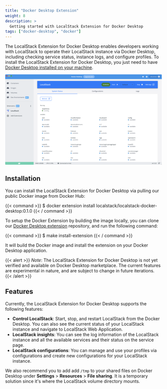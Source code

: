 ```yaml
---
title: "Docker Desktop Extension"
weight: 8
description: >
  Getting started with LocalStack Extension for Docker Desktop
tags: ["docker-desktop", "docker"]
---
```


The LocalStack Extension for Docker Desktop enables developers working with LocalStack to operate their LocalStack instance via Docker Desktop, including checking service status, instance logs, and configure profiles. To install the LocalStack Extension for Docker Desktop, you just need to have [Docker Desktop installed on your machine](https://www.docker.com/products/docker-desktop).

<img src="localstack-docker-extension.png" alt="LocalStack Extension for Docker Desktop" title="LocalStack Extension for Docker Desktop" width="800" />

## Installation

You can install the LocalStack Extension for Docker Desktop via pulling our public Docker image from Docker Hub:

{{< command >}}
$ docker extension install localstack/localstack-docker-desktop:0.1.0
{{< / command >}}

To setup the Docker Extension by building the image locally, you can clone our [Docker Desktop extension](https://github.com/localstack/localstack-docker-extension) repository, and run the following command:

{{< command >}}
$ make install-extension
{{< / command >}}

It will build the Docker image and install the extension on your Docker Desktop application.

{{< alert >}}
*Note*: The LocalStack Extension for Docker Desktop is not yet verified and available on Docker Desktop marketplace. The current features are experimental in nature, and are subject to change in future iterations.
{{< /alert >}}

## Features

Currently, the LocalStack Extension for Docker Desktop supports the following features:

* **Control LocalStack**: Start, stop, and restart LocalStack from the Docker Desktop. You can also see the current status of your LocalStack instance and navigate to LocalStack Web Application.
* **LocalStack insights**: You can see the log information of the LocalStack instance and all the available services and their status on the service page.
* **LocalStack configurations**: You can manage and use your profiles via configurations and create new configurations for your LocalStack instance.

We also recommend you to add add `/tmp` to your shared files on Docker Desktop under **Settings** > **Resources** > **File sharing**. It is a temporary solution since it's where the LocalStack volume directory mounts.
